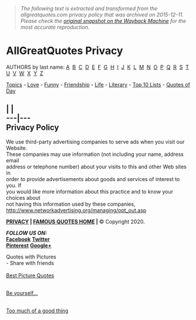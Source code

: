 > *The following text is extracted and transformed from the allgreatquotes.com privacy policy that was archived on 2015-12-11. Please check the [original snapshot on the Wayback Machine](https://web.archive.org/web/20151211212148id_/http%3A//www.allgreatquotes.com/privacy.shtml) for the most accurate reproduction.*

# AllGreatQuotes Privacy

AUTHORS by last name: [A](https://web.archive.org/web/20151211212148id_/http%3A//www.allgreatquotes.com/authors_a.shtml)  [B](https://web.archive.org/web/20151211212148id_/http%3A//www.allgreatquotes.com/authors_b.shtml)  [C](https://web.archive.org/web/20151211212148id_/http%3A//www.allgreatquotes.com/authors_c.shtml)  [D](https://web.archive.org/web/20151211212148id_/http%3A//www.allgreatquotes.com/authors_d.shtml)  [E](https://web.archive.org/web/20151211212148id_/http%3A//www.allgreatquotes.com/authors_e.shtml)  [F](https://web.archive.org/web/20151211212148id_/http%3A//www.allgreatquotes.com/authors_f.shtml)  [G](https://web.archive.org/web/20151211212148id_/http%3A//www.allgreatquotes.com/authors_g.shtml)  [H](https://web.archive.org/web/20151211212148id_/http%3A//www.allgreatquotes.com/authors_h.shtml)  [I](https://web.archive.org/web/20151211212148id_/http%3A//www.allgreatquotes.com/authors_i.shtml)  [J](https://web.archive.org/web/20151211212148id_/http%3A//www.allgreatquotes.com/authors_j.shtml)  [K](https://web.archive.org/web/20151211212148id_/http%3A//www.allgreatquotes.com/authors_k.shtml)  [L](https://web.archive.org/web/20151211212148id_/http%3A//www.allgreatquotes.com/authors_l.shtml)  [M](https://web.archive.org/web/20151211212148id_/http%3A//www.allgreatquotes.com/authors_m.shtml)  [N](https://web.archive.org/web/20151211212148id_/http%3A//www.allgreatquotes.com/authors_n.shtml)  [O](https://web.archive.org/web/20151211212148id_/http%3A//www.allgreatquotes.com/authors_o.shtml)  [P](https://web.archive.org/web/20151211212148id_/http%3A//www.allgreatquotes.com/authors_p.shtml)  [Q](https://web.archive.org/web/20151211212148id_/http%3A//www.allgreatquotes.com/authors_q.shtml)  [R](https://web.archive.org/web/20151211212148id_/http%3A//www.allgreatquotes.com/authors_r.shtml)  [S](https://web.archive.org/web/20151211212148id_/http%3A//www.allgreatquotes.com/authors_s.shtml)  [T](https://web.archive.org/web/20151211212148id_/http%3A//www.allgreatquotes.com/authors_t.shtml)  [U](https://web.archive.org/web/20151211212148id_/http%3A//www.allgreatquotes.com/authors_u.shtml)  [V](https://web.archive.org/web/20151211212148id_/http%3A//www.allgreatquotes.com/authors_v.shtml)  [W](https://web.archive.org/web/20151211212148id_/http%3A//www.allgreatquotes.com/authors_w.shtml)  [X](https://web.archive.org/web/20151211212148id_/http%3A//www.allgreatquotes.com/authors_x.shtml)  [Y](https://web.archive.org/web/20151211212148id_/http%3A//www.allgreatquotes.com/authors_y.shtml)  [Z](https://web.archive.org/web/20151211212148id_/http%3A//www.allgreatquotes.com/authors_z.shtml)

[Topics](https://web.archive.org/web/20151211212148id_/http%3A//www.allgreatquotes.com/topics.shtml) \- [Love](https://web.archive.org/web/20151211212148id_/http%3A//www.allgreatquotes.com/love_quotes.shtml) \- [Funny](https://web.archive.org/web/20151211212148id_/http%3A//www.allgreatquotes.com/funny_quotes.shtml) \- [Friendship](https://web.archive.org/web/20151211212148id_/http%3A//www.allgreatquotes.com/friendship_quotes.shtml) \- [Life](https://web.archive.org/web/20151211212148id_/http%3A//www.allgreatquotes.com/life_quotes.shtml) \- [Literary](https://web.archive.org/web/20151211212148id_/http%3A//www.allgreatquotes.com/literary_quotes.shtml) \- [Top 10 Lists](https://web.archive.org/web/20151211212148id_/http%3A//www.allgreatquotes.com/top_ten_quotes_lists.shtml) \- [Quotes of Day](https://web.archive.org/web/20151211212148id_/http%3A//www.allgreatquotes.com/quoteofday.shtml)

|  |   
---|---  
Privacy Policy  
---  
We use third-party advertising companies to serve ads when you visit our Website.  
These companies may use information (not including your name, address email  
address or telephone number) about your visits to this and other Web sites in  
order to provide advertisements about goods and services of interest to you. If  
you would like more information about this practice and to know your choices about  
not having this information used by these companies,  
<http://www.networkadvertising.org/managing/opt_out.asp>  
  


  
[](http://www.addthis.com/bookmark.php?v=250&pub=corrpost)

**[PRIVACY](https://web.archive.org/web/20151211212148id_/http%3A//www.allgreatquotes.com/privacy.shtml) | [FAMOUS QUOTES HOME](http://www.allgreatquotes.com/) |** © Copyright 2020.

**_FOLLOW US ON:_**  
[**Facebook**](https://www.facebook.com/AllGreatQuotes) [**Twitter**](https://twitter.com/AllGreatQuotes)  
[**Pinterest**](http://www.pinterest.com/allgreatquotes/) [**Google+**](https://plus.google.com/+allgreatquotes/posts)

Quotes with Pictures  
\- Share with friends  
[  
Best Picture Quotes](https://web.archive.org/topics/picture-quotes/ "Picture Quotes")

[  
Be yourself...](https://web.archive.org/be-yourself-everyone-else-is-already-taken/ "Oscar Wilde be yourself quote")

[  
Too much of a good thing](https://web.archive.org/too-much-of-a-good-thing-can-be-wonderful/ "Mae West funny quote")
